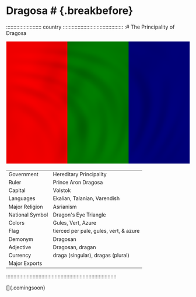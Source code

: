 # Dragosa #                                                 {.breakbefore}

:::::::::::::::::::::::: country :::::::::::::::::::::::::::::::::::::::::
:# The Principality of Dragosa

![Flag of Dragosa](assets/Flags/Dragosa.png "Flag of Dragosa")

|                 |                                        |
| --------------- | -------------------------------------- |
| Government      | Hereditary Principality                |
| Ruler           | Prince Aron Dragosa                    |
| Capital         | Volstok                                |
| Languages       | Ekalian, Talanian, Varendish           |
| Major Religion  | Asrianism                              |
| National Symbol | Dragon's Eye Triangle                  |
| Colors          | Gules, Vert, Azure                     |
| Flag            | tierced per pale, gules, vert, & azure |
| Demonym         | Dragosan                               |
| Adjective       | Dragosan, dragan                       |
| Currency        | draga (singular), dragas (plural)      |
| Major Exports   |                                        |
:::::::::::::::::::::::::::::::::::::::::::::::::::::::::::::::::::::::::::

[]{.comingsoon}

